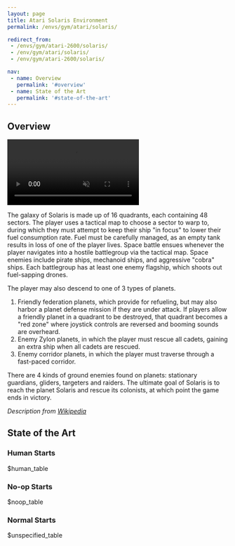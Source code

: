 ```yaml
---
layout: page
title: Atari Solaris Environment
permalink: /envs/gym/atari/solaris/

redirect_from:
 - /envs/gym/atari-2600/solaris/
 - /env/gym/atari/solaris/
 - /env/gym/atari-2600/solaris/

nav:
 - name: Overview
   permalink: '#overview'
 - name: State of the Art
   permalink: '#state-of-the-art'
---
```



## Overview

<video autoplay muted loop controls>
  <source src="{{ 'assets/_pages/envs/gym/atari/solaris.mp4' | absolute_url }}" type="video/mp4">
</video>

The galaxy of Solaris is made up of 16 quadrants, each containing 48 sectors. The player uses a tactical map to choose a sector to warp to, during which they must attempt to keep their ship "in focus" to lower their fuel consumption rate. Fuel must be carefully managed, as an empty tank results in loss of one of the player lives. Space battle ensues whenever the player navigates into a hostile battlegroup via the tactical map. Space enemies include pirate ships, mechanoid ships, and aggressive "cobra" ships. Each battlegroup has at least one enemy flagship, which shoots out fuel-sapping drones.

The player may also descend to one of 3 types of planets.

1. Friendly federation planets, which provide for refueling, but may also harbor a planet defense mission if they are under attack. If players allow a friendly planet in a quadrant to be destroyed, that quadrant becomes a "red zone" where joystick controls are reversed and booming sounds are overheard.
2. Enemy Zylon planets, in which the player must rescue all cadets, gaining an extra ship when all cadets are rescued.
3. Enemy corridor planets, in which the player must traverse through a fast-paced corridor.

There are 4 kinds of ground enemies found on planets: stationary guardians, gliders, targeters and raiders. The ultimate goal of Solaris is to reach the planet Solaris and rescue its colonists, at which point the game ends in victory.

*Description from [Wikipedia](https://en.wikipedia.org/wiki/Solaris_(video_game))*


## State of the Art

### Human Starts

$human_table

### No-op Starts

$noop_table

### Normal Starts

$unspecified_table
